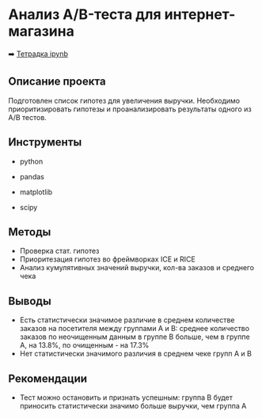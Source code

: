 # Анализ A/B-теста для интернет-магазина

➡️ [Тетрадка ipynb](https://github.com/mechfil/yandex_practicum/blob/main/AB-test%20online%20store%20-%202/AB-test%20online%20store%20-%202.ipynb)

## Описание проекта
Подготовлен список гипотез для увеличения выручки. Необходимо приоритизировать гипотезы и проанализировать результаты одного из A/B тестов.

## Инструменты
- python

- pandas
- matplotlib
- scipy

## Методы
- Проверка стат. гипотез
- Приоритезация гипотез во фреймворках ICE и RICE
- Анализ кумулятивных значений выручки, кол-ва заказов и среднего чека

## Выводы
- Есть статистически значимое различие в среднем количестве заказов на посетителя между группами A и B: среднее количество заказов по неочищенным данным в группе B больше, чем в группе A, на 13.8%, по очищенным - на 17.3%
- Нет статистически значимого различия в среднем чеке групп A и B

## Рекомендации
- Тест можно остановить и признать успешным: группа B будет приносить статистически значимо больше выручки, чем группа A